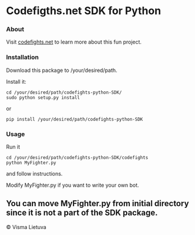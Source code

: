 # Codefigths.net SDK for Python

### About
Visit [codefights.net](http://www.codefights.net/) to learn more about this fun project.

### Installation
Download this package to /your/desired/path.

Install it:
```
cd /your/desired/path/codefights-python-SDK/
sudo python setup.py install
```
or
```
pip install /your/desired/path/codefights-python-SDK
```

### Usage
Run it
```
cd /your/desired/path/codefights-python-SDK/codefights
python MyFighter.py
```
and follow instructions.

Modify MyFighter.py if you want to write your own bot.

You can move MyFighter.py from initial directory since it is not a part of the
SDK package.
---
©  Visma Lietuva
